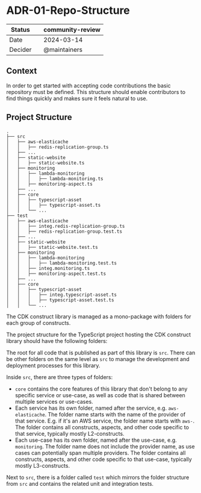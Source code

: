 # ADR-01-Repo-Structure

| Status |  | community-review |
| --- | --- | --- |
| Date |  | 2024-03-14 |
| Decider |  | @maintainers |

## Context

In order to get started with accepting code contributions the basic repository must be defined. 
This structure should enable contributors to find things quickly and makes sure it feels natural to use. 

## Project Structure

```
.
├── src
│   ├── aws-elasticache
│   │   ├── redis-replication-group.ts
│   ├── ...
│   ├── static-website
│   │   ├── static-website.ts
│   ├── monitoring
│   │   ├── lambda-monitoring
│   │   │   ├── lambda-monitoring.ts
│   │   ├── monitoring-aspect.ts
│   ├── ...
│   ├── core
│   │   ├── typescript-asset
│   │   │   ├── typescript-asset.ts
│   │   └── ...
├── test
│   ├── aws-elasticache
│   │   ├── integ.redis-replication-group.ts
│   │   ├── redis-replication-group.test.ts
│   ├── ...
│   ├── static-website
│   │   ├── static-website.test.ts
│   ├── monitoring
│   │   ├── lambda-monitoring
│   │   │   ├── lambda-monitoring.test.ts
│   │   ├── integ.monitoring.ts
│   │   ├── monitoring-aspect.test.ts
│   ├── ...
│   ├── core
│   │   ├── typescript-asset
│   │   │   ├── integ.typescript-asset.ts
│   │   │   ├── typescript-asset.test.ts
│   │   └── ...

```

The CDK construct library is managed as a mono-package with folders for each group of constructs.

The project structure for the TypeScript project hosting the CDK construct library should have the following folders:

The root for all code that is published as part of this library is `src`. There can be other folders on the same level as `src` to manage the development and deployment processes for this library.

Inside `src`, there are three types of folders:
- `core` contains the core features of this library that don't belong to any specific service or use-case, as well as code that is shared between multiple services or use-cases.
- Each service has its own folder, named after the service, e.g. `aws-elasticache`. The folder name starts with the name of the provider of that service. E.g. if it's an AWS service, the folder name starts with `aws-`. The folder contains all constructs, aspects, and other code specific to that service, typically mostly L2-constructs.
- Each use-case has its own folder, named after the use-case, e.g. `monitoring`. The folder name does not include the provider name, as use cases can potentially span multiple providers. The folder contains all constructs, aspects, and other code specific to that use-case, typically mostly L3-constructs.

Next to `src`, there is a folder called `test` which mirrors the folder structure from `src` and contains the related unit and integration tests.

